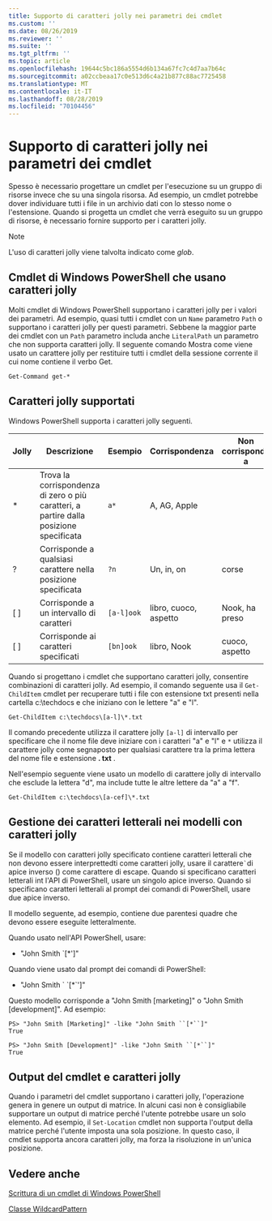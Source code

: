```yaml
---
title: Supporto di caratteri jolly nei parametri dei cmdlet
ms.custom: ''
ms.date: 08/26/2019
ms.reviewer: ''
ms.suite: ''
ms.tgt_pltfrm: ''
ms.topic: article
ms.openlocfilehash: 19644c5bc186a5554d6b134a67fc7c4d7aa7b64c
ms.sourcegitcommit: a02ccbeaa17c0e513d6c4a21b877c88ac7725458
ms.translationtype: MT
ms.contentlocale: it-IT
ms.lasthandoff: 08/28/2019
ms.locfileid: "70104456"
---
```

# <a name="supporting-wildcard-characters-in-cmdlet-parameters"></a>Supporto di caratteri jolly nei parametri dei cmdlet

Spesso è necessario progettare un cmdlet per l'esecuzione su un gruppo di risorse invece che su una singola risorsa. Ad esempio, un cmdlet potrebbe dover individuare tutti i file in un archivio dati con lo stesso nome o l'estensione. Quando si progetta un cmdlet che verrà eseguito su un gruppo di risorse, è necessario fornire supporto per i caratteri jolly.

> [!NOTE]
> L'uso di caratteri jolly viene talvolta indicato come *glob*.

## <a name="windows-powershell-cmdlets-that-use-wildcards"></a>Cmdlet di Windows PowerShell che usano caratteri jolly

 Molti cmdlet di Windows PowerShell supportano i caratteri jolly per i valori dei parametri. Ad esempio, quasi tutti i cmdlet con un `Name` parametro `Path` o supportano i caratteri jolly per questi parametri. Sebbene la maggior parte dei cmdlet con un `Path` parametro includa anche `LiteralPath` un parametro che non supporta caratteri jolly. Il seguente comando Mostra come viene usato un carattere jolly per restituire tutti i cmdlet della sessione corrente il cui nome contiene il verbo Get.

 `Get-Command get-*`

## <a name="supported-wildcard-characters"></a>Caratteri jolly supportati

Windows PowerShell supporta i caratteri jolly seguenti.

| Jolly |                             Descrizione                             |  Esempio   |     Corrispondenza      | Non corrisponde a |
| -------- | ------------------------------------------------------------------- | ---------- | ---------------- | -------------- |
| *        | Trova la corrispondenza di zero o più caratteri, a partire dalla posizione specificata | `a*`       | A, AG, Apple     |                |
| ?        | Corrisponde a qualsiasi carattere nella posizione specificata                     | `?n`       | Un, in, on       | corse            |
| [ ]      | Corrisponde a un intervallo di caratteri                                       | `[a-l]ook` | libro, cuoco, aspetto | Nook, ha preso     |
| [ ]      | Corrisponde ai caratteri specificati                                    | `[bn]ook`  | libro, Nook       | cuoco, aspetto     |

Quando si progettano i cmdlet che supportano caratteri jolly, consentire combinazioni di caratteri jolly. Ad esempio, il comando seguente usa il `Get-ChildItem` cmdlet per recuperare tutti i file con estensione txt presenti nella cartella c:\techdocs e che iniziano con le lettere "a" e "l".

`Get-ChildItem c:\techdocs\[a-l]\*.txt`

Il comando precedente utilizza il carattere jolly `[a-l]` di intervallo per specificare che il nome file deve iniziare con i caratteri "a" e "l" e `*` utilizza il carattere jolly come segnaposto per qualsiasi carattere tra la prima lettera del nome file e estensione **. txt** .

Nell'esempio seguente viene usato un modello di carattere jolly di intervallo che esclude la lettera "d", ma include tutte le altre lettere da "a" a "f".

`Get-ChildItem c:\techdocs\[a-cef]\*.txt`

## <a name="handling-literal-characters-in-wildcard-patterns"></a>Gestione dei caratteri letterali nei modelli con caratteri jolly

Se il modello con caratteri jolly specificato contiene caratteri letterali che non devono essere interprettedti come caratteri jolly, usare il carattere`` ` ``di apice inverso () come carattere di escape. Quando si specificano caratteri letterali int l'API di PowerShell, usare un singolo apice inverso. Quando si specificano caratteri letterali al prompt dei comandi di PowerShell, usare due apice inverso.

Il modello seguente, ad esempio, contiene due parentesi quadre che devono essere eseguite letteralmente.

Quando usato nell'API PowerShell, usare:

- "John Smith \`[*']"

Quando viene usato dal prompt dei comandi di PowerShell:

- "John Smith \` \`[*\`']"

Questo modello corrisponde a "John Smith [marketing]" o "John Smith [development]". Ad esempio:

```
PS> "John Smith [Marketing]" -like "John Smith ``[*``]"
True

PS> "John Smith [Development]" -like "John Smith ``[*``]"
True
```

## <a name="cmdlet-output-and-wildcard-characters"></a>Output del cmdlet e caratteri jolly

Quando i parametri del cmdlet supportano i caratteri jolly, l'operazione genera in genere un output di matrice.
In alcuni casi non è consigliabile supportare un output di matrice perché l'utente potrebbe usare un solo elemento. Ad esempio, il `Set-Location` cmdlet non supporta l'output della matrice perché l'utente imposta una sola posizione. In questo caso, il cmdlet supporta ancora caratteri jolly, ma forza la risoluzione in un'unica posizione.

## <a name="see-also"></a>Vedere anche

[Scrittura di un cmdlet di Windows PowerShell](./writing-a-windows-powershell-cmdlet.md)

[Classe WildcardPattern](/dotnet/api/system.management.automation.wildcardpattern)
